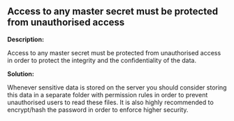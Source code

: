 
Access to any master secret must be protected from unauthorised access
-------

**Description:**

Access to any master secret must be protected from unauthorised access in order to protect 
the integrity and the confidentiality of the data.


**Solution:**

Whenever sensitive data is stored on the server you should consider storing this data in a 
separate folder with permission rules in order to prevent unauthorised 
users to read these files. It is also highly recommended to encrypt/hash the password in 
order to enforce higher security.

	